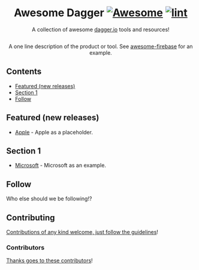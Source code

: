 <div align="center">

<!-- title -->

<!--lint ignore no-dead-urls-->

# Awesome Dagger [![Awesome](https://awesome.re/badge.svg)](https://awesome.re) [![lint](https://github.com/elocke/awesome-dagger/actions/workflows/lint.yaml/badge.svg)](https://github.com/elocke/awesome-dagger/actions/workflows/lint.yaml)

<!-- subtitle -->

A collection of awesome [dagger.io](https://dagger.io) tools and resources!

<!-- image -->

<a href="" target="_blank" rel="noopener noreferrer">
  <img src="" />
</a>

<!-- description -->

A one line description of the product or tool. See
[awesome-firebase](https://github.com/jthegedus/awesome-firebase) for an
example.

</div>

<!-- TOC -->

## Contents

- [Featured (new releases)](#featured-new-releases)
- [Section 1](#section-1)
- [Follow](#follow)

<!-- CONTENT -->

## Featured (new releases)

- [Apple](https://apple.com) - Apple as a placeholder.

## Section 1

- [Microsoft](https://www.microsoft.com/) - Microsoft as an example.

<!-- END CONTENT -->

## Follow

<!-- list people worth following on social sites (Twitter, LinkedIn, GitHub, YouTube etc.) -->

Who else should we be following!?

## Contributing

[Contributions of any kind welcome, just follow the guidelines](contributing.md)!

### Contributors

[Thanks goes to these contributors](https://github.com/elocke/awesome-dagger/graphs/contributors)!
